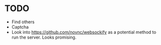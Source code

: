 # TODO
* Find others
* Captcha
* Look into https://github.com/novnc/websockify as a potential method to run the server. Looks promising.
